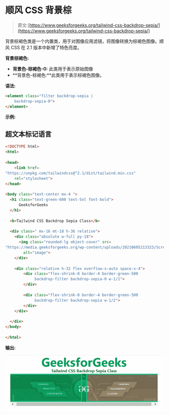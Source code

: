 # 顺风 CSS 背景棕

> 原文:[https://www.geeksforgeeks.org/tailwind-css-backdrop-sepia/](https://www.geeksforgeeks.org/tailwind-css-backdrop-sepia/)

背景棕褐色类是一个内置类，用于对图像应用滤镜，将图像转换为棕褐色图像。顺风 CSS 在 2.1 版本中新增了特色亮度。

**背景棕褐色:**

*   **背景色-棕褐色-0:** 此类用于表示原始图像
*   **背景色-棕褐色:**此类用于表示棕褐色图像。

**语法:**

```html
<element class="filter backdrop-sepia |
    backdrop-sepia-0">
</element>
```

**示例:**

## 超文本标记语言

```html
<!DOCTYPE html>
<html>

<head>
    <link href=
"https://unpkg.com/tailwindcss@^2.1/dist/tailwind.min.css"
    rel="stylesheet">
</head>

<body class="text-center mx-4 ">
  <h1 class="text-green-600 text-5xl font-bold">
      GeeksforGeeks
  </h1>

  <b>Tailwind CSS Backdrop Sepia Class</b>

  <div class=" mx-16 mt-18 h-36 relative">
    <div class="absolute w-full py-18">
      <img class="rounded-lg object-cover" src=
"https://media.geeksforgeeks.org/wp-content/uploads/20210605213323/Screenshot20210605213311.png" 
        alt="image">
    </div>

    <div class="relative h-32 flex overflow-x-auto space-x-4">
        <div class="flex-shrink-0 border-4 border-green-500 
             backdrop-filter backdrop-sepia-0 w-1/2">
        </div>

        <div class="flex-shrink-0 border-4 border-green-500 
             backdrop-filter backdrop-sepia w-1/2">
        </div>
    </div>

  </div>
</body>

</html>
```

**输出:**

![](img/cdea5d8d83b2cf26caf429d98d9f9c2a.png)